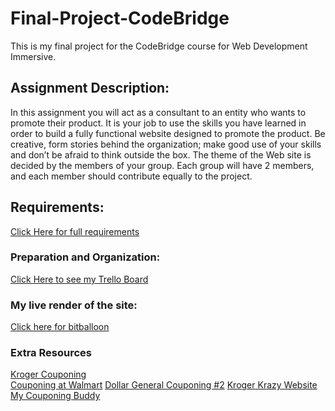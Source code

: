 # Final-Project-CodeBridge

This is my final project for the CodeBridge course for Web Development Immersive. 

## Assignment Description:

In this assignment you will act as a consultant to an entity who wants to promote their product. It is your job to use the skills you have learned in order to build a fully functional website designed to promote the product. Be creative, form stories behind the organization; make good use of your skills and don’t be afraid to think outside the box.  The theme of the Web site is decided by the members of your group. Each group will have 2 members, and each member should contribute equally to the project.

## Requirements:
 
<a href="https://perscholas.instructure.com/courses/57/assignments/2384">Click Here for full requirements</a>

### Preparation and Organization:

<a href="https://trello.com/b/uD7jV25r/couponing-final-project">Click Here to see my Trello Board</a>


### My live render of the site:

<a href="https://gallant-leakey-fb752f.netlify.com/">Click here for bitballoon</a>

### Extra Resources

<a href="https://www.facebook.com/groups/krogercouponing1/">Kroger Couponing</a>
<br>
<a href="https://www.facebook.com/groups/365887460516882/">Couponing at Walmart</a>
<a href="https://www.facebook.com/groups/369288343486552/">Dollar General Couponing #2</a>
<a href="https://www.krogerkrazy.com/">Kroger Krazy Website</a>
<a href="https://www.mycouponingbuddy.com/">My Couponing Buddy</a>

